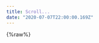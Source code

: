 ```yaml
---
title: Scroll...
date: "2020-07-07T22:00:00.169Z"
---
```



{%raw%}
<div class="parallax a"></div>
<div class="parallax b"></div>
<div class="parallax c"></div>
<div class="parallax d"></div>
<div class="parallax e"></div>
<div class="parallax f"></div>
<div class="parallax g"></div>
<div class="parallax h"></div>
<div class="parallax i"></div>
<div class="parallax j"></div>
<div class="parallax k"></div>
<div class="parallax l"></div>
<div class="parallax m"></div>
<div class="parallax n"></div>
<div class="parallax o"></div>
<div class="parallax p"></div>
<div class="parallax q"></div>
<div class="parallax r"></div>
<div class="parallax s"></div>
<div class="parallax t"></div>
<div class="parallax u"></div>
<div class="parallax v"></div>
<div class="parallax w"></div>
<div class="parallax x"></div>
<div class="parallax y"></div>
<div class="parallax aa"></div>
<div class="parallax ab"></div>
<div class="parallax ac"></div>
<div class="parallax ad"></div>
<div class="parallax ae"></div>
<div class="parallax af"></div>
<div class="parallax ag"></div>
<div class="parallax ah"></div>
<div class="parallax ai"></div>
<div class="parallax aj"></div>
<div class="parallax ak"></div>
<div class="parallax al"></div>
<div class="parallax am"></div>
<div class="parallax an"></div>
<div class="parallax ao"></div>
<div class="parallax ap"></div>
<div class="parallax aq"></div>
<div class="parallax ar"></div>
<div class="parallax as"></div>
<div class="parallax at"></div>
<div class="parallax au"></div>
<div class="parallax av"></div>
<div class="parallax aw"></div>
<div class="parallax ax"></div>
<div class="parallax ay"></div>

<style>
.parallax {
  /* The image used */
  background-image: url("/images/faces.jpg");

  /* Set a specific height */
  min-height: 500px; 

  /* Create the parallax scrolling effect */
  background-attachment: fixed;
  background-position: center;
  background-repeat: no-repeat;
  background-size: auto 100%;
}
.b {
  filter: invert(2%);
}
.c {
  filter: invert(4%);
}
.d {
  filter: invert(6%);
}
.e {
  filter: invert(8%);
}
.f {
  filter: invert(10%);
}
.g {
  filter: invert(12%);
}
.h {
  filter: invert(14%);
}
.i {
  filter: invert(16%);
}
.j {
  filter: invert(18%);
}
.k {
  filter: invert(20%);
}
.l {
  filter: invert(22%);
}
.m {
  filter: invert(24%);
}
.n {
  filter: invert(26%);
}
.o {
  filter: invert(28%);
}
.p {
  filter: invert(30%);
}
.q {
  filter: invert(32%);
}
.r {
  filter: invert(34%);
}
.s {
  filter: invert(36%);
}
.t {
  filter: invert(38%);
}
.u {
  filter: invert(40%);
}
.v {
  filter: invert(42%);
}
.w {
  filter: invert(44%);
}
.x {
  filter: invert(46%);
}
.y {
  filter: invert(48%);
}
.aa {
  filter: invert(52%);
}
.ab {
  filter: invert(54%);
}
.ac {
  filter: invert(56%);
}
.ad {
  filter: invert(58%);
}
.ae {
  filter: invert(60%);
}
.af {
  filter: invert(62%);
}
.ag {
  filter: invert(64%);
}
.ah {
  filter: invert(66%);
}
.ai {
  filter: invert(68%);
}
.aj {
  filter: invert(70%);
}
.ak {
  filter: invert(72%);
}
.al {
  filter: invert(74%);
}
.am {
  filter: invert(76%);
}
.an {
  filter: invert(78%);
}
.ao {
  filter: invert(80%);
}
.ap {
  filter: invert(82%);
}
.aq {
  filter: invert(84%);
}
.ar {
  filter: invert(86%);
}
.as {
  filter: invert(88%);
}
.at {
  filter: invert(90%);
}
.au {
  filter: invert(92%);
}
.av {
  filter: invert(94%);
}
.aw {
  filter: invert(96%);
}
.ax {
  filter: invert(98%);
}
.ay {
  filter: invert(100%);
}
</style>
{%endraw%}